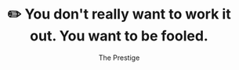---
widget: starter.blog.intro
widget_id: blank
headless: true
weight: 10
title: ✏️ You don't really want to work it out. You want to be fooled.
subtitle: The Prestige
active: false
design:
  background:
    color: "#282A36"
    text_color_light: true
---